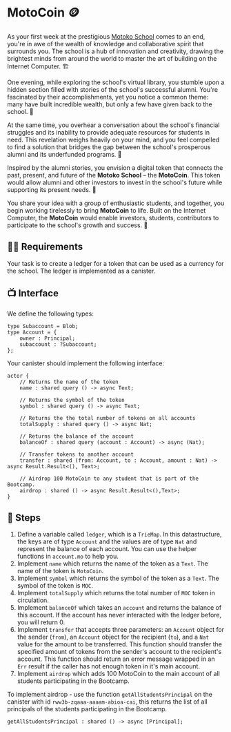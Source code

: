 # MotoCoin 🪙
As your first week at the prestigious [Motoko School](https://twitter.com/MotokoSchool) comes to an end, you're in awe of the wealth of knowledge and collaborative spirit that surrounds you. The school is a hub of innovation and creativity, drawing the brightest minds from around the world to master the art of building on the Internet Computer.  🏗️

One evening, while exploring the school's virtual library, you stumble upon a hidden section filled with stories of the school's successful alumni. You're fascinated by their accomplishments, yet you notice a common theme: many have built incredible wealth, but only a few have given back to the school. 🫢

At the same time, you overhear a conversation about the school's financial struggles and its inability to provide adequate resources for students in need. This revelation weighs heavily on your mind, and you feel compelled to find a solution that bridges the gap between the school's prosperous alumni and its underfunded programs. 💸

Inspired by the alumni stories, you envision a digital token that connects the past, present, and future of the **Motoko School** – the **MotoCoin**. This token would allow alumni and other investors to invest in the school's future while supporting its present needs. 🌱

You share your idea with a group of enthusiastic students, and together, you begin working tirelessly to bring **MotoCoin** to life. Built on the Internet Computer, the **MotoCoin** would enable investors, students, contributors to participate to the school's growth and success. 🚀
## 🧑‍🏫 Requirements 
Your task is to create a ledger for a token that can be used as a currency for the school. The ledger is implemented as a canister.
## 📺 Interface
We define the following types:
```motoko
type Subaccount = Blob;
type Account = {
    owner : Principal;
    subaccount : ?Subaccount;
};
```
Your canister should implement the following interface:
```motoko
actor {
    // Returns the name of the token 
    name : shared query () -> async Text;

    // Returns the symbol of the token 
    symbol : shared query () -> async Text;

    // Returns the the total number of tokens on all accounts
    totalSupply : shared query () -> async Nat;

    // Returns the balance of the account
    balanceOf : shared query (account : Account) -> async (Nat);

    // Transfer tokens to another account
    transfer : shared (from: Account, to : Account, amount : Nat) -> async Result.Result<(), Text>;

    // Airdrop 100 MotoCoin to any student that is part of the Bootcamp.
    airdrop : shared () -> async Result.Result<(),Text>;
}
```
## 📒 Steps
1. Define a variable called `ledger`, which is a `TrieMap`. In this datastructure, the keys are of type `Account` and the values are of type `Nat` and represent the balance of each account. You can use the helper functions in `account.mo` to help you.
2. Implement `name` which returns the name of the token as a `Text`. The name of the token is `MotoCoin`.
3. Implement `symbol` which returns the symbol of the token as a `Text`. The symbol of the token is `MOC`.
4. Implement `totalSupply` which returns the total number of `MOC` token in circulation.
5. Implement `balanceOf` which takes an `account` and returns the balance of this account. If the account has never interacted with the ledger before, you will return 0.
6. Implement `transfer` that accepts three parameters: an `Account` object for the sender (`from`), an `Account` object for the recipient (`to`), and a `Nat` value for the amount to be transferred. This function should transfer the specified amount of tokens from the sender's account to the recipient's account. This function should return an error message wrapped in an `Err` result if the caller has not enough token in it's main account.
7. Implement `airdrop` which adds 100 MotoCoin to the main account of all students participating in the Bootcamp.

To implement airdrop - use the function `getAllStudentsPrincipal` on the canister with id `rww3b-zqaaa-aaaam-abioa-cai`, this returns the list of all principals of the students participating in the Bootcamp.
```motoko
getAllStudentsPrincipal : shared () -> async [Principal];
```


